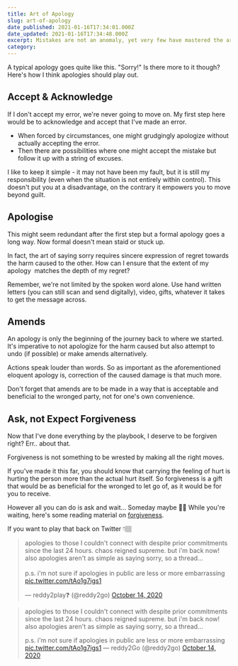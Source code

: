 ```yaml
---
title: Art of Apology
slug: art-of-apology
date_published: 2021-01-16T17:34:01.000Z
date_updated: 2021-01-16T17:34:48.000Z
excerpt: Mistakes are not an anomaly, yet very few have mastered the art of apology. Seeking forgiveness demands more than just a "sorry!"
category: 
---
```

A typical apology goes quite like this. "Sorry!" Is there more to it though?
Here's how I think apologies should play out.

## Accept & Acknowledge

If I don't accept my error, we're never going to move on. My first step here would be to acknowledge and accept that I've made an error.

- When forced by circumstances, one might grudgingly apologize without actually accepting the error.
- Then there are possibilities where one might accept the mistake but follow it up with a string of excuses.

I like to keep it simple - it may not have been my fault, but it is still my responsibility (even when the situation is not entirely within control). This doesn't put you at a disadvantage, on the contrary it empowers you to move beyond guilt.

## Apologise

This might seem redundant after the first step but a formal apology goes a long way. Now formal doesn't mean staid or stuck up.

In fact, the art of saying sorry requires sincere expression of regret towards the harm caused to the other. How can I ensure that the extent of my apology  matches the depth of my regret?

Remember, we're not limited by the spoken word alone. Use hand written letters (you can still scan and send digitally), video, gifts, whatever it takes to get the message across.

## Amends

An apology is only the beginning of the journey back to where we started. It's imperative to not apologize for the harm caused but also attempt to undo (if possible) or make amends alternatively.

Actions speak louder than words. So as important as the aforementioned eloquent apology is, correction of the caused damage is that much more.

Don't forget that amends are to be made in a way that is acceptable and beneficial to the wronged party, not for one's own convenience.

## Ask, not Expect Forgiveness

Now that I've done everything by the playbook, I deserve to be forgiven right? Err.. about that.

Forgiveness is not something to be wrested by making all the right moves.

If you've made it this far, you should know that carrying the feeling of hurt is hurting the person more than the actual hurt itself. So forgiveness is a gift that would be as beneficial for the wronged to let go of, as it would be for you to receive.

However all you can do is ask and wait... Someday maybe 🤞🏽 While you're waiting, here's some reading material on [forgiveness](https://playtime.reddy2go.com/p/fun-and-forgiveness).

If you want to play that back on Twitter 👇🏽

<blockquote class="twitter-tweet" data-theme="dark"><p lang="en" dir="ltr">apologies to those I couldn&#39;t connect with despite prior commitments since the last 24 hours. chaos reigned supreme. but i&#39;m back now! also apologies aren&#39;t as simple as saying sorry, so a thread...<br><br>p.s. i&#39;m not sure if apologies in public are less or more embarrassing <a href="https://t.co/tAo1g7igs1">pic.twitter.com/tAo1g7igs1</a></p>&mdash; reddy2play❓ (@reddy2go) <a href="https://twitter.com/reddy2go/status/1316385067040559104?ref_src=twsrc%5Etfw">October 14, 2020</a></blockquote> <script async src="https://platform.twitter.com/widgets.js" charset="utf-8"></script>

> apologies to those I couldn&#39;t connect with despite prior commitments since the last 24 hours. chaos reigned supreme. but i&#39;m back now! also apologies aren&#39;t as simple as saying sorry, so a thread...
> 
> p.s. i&#39;m not sure if apologies in public are less or more embarrassing [pic.twitter.com/tAo1g7igs1](https://t.co/tAo1g7igs1)
> &mdash; reddy2Go (@reddy2go) [October 14, 2020](https://twitter.com/reddy2go/status/1316385067040559104?ref_src=twsrc%5Etfw)
